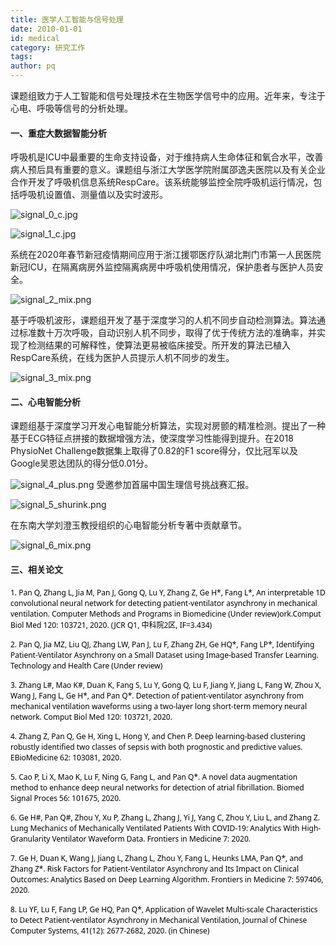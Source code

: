 ```yaml
---
title: 医学人工智能与信号处理
date: 2010-01-01
id: medical
category: 研究工作
tags: 
author: pq
---
```

课题组致力于人工智能和信号处理技术在生物医学信号中的应用。近年来，专注于心电、呼吸等信号的分析处理。
<!-- more -->

#### 一、重症大数据智能分析

呼吸机是ICU中最重要的生命支持设备，对于维持病人生命体征和氧合水平，改善病人预后具有重要的意义。课题组与浙江大学医学院附属邵逸夫医院以及有关企业合作开发了呼吸机信息系统RespCare。该系统能够监控全院呼吸机运行情况，包括呼吸机设置值、测量值以及实时波形。

![signal_0_c.jpg](http://img.luckycloudlab.cn/img/research/research1/signal_0_c.jpg)

![signal_1_c.jpg](http://img.luckycloudlab.cn/img/research/research1/signal_1_c.jpg)

系统在2020年春节新冠疫情期间应用于浙江援鄂医疗队湖北荆门市第一人民医院新冠ICU，在隔离病房外监控隔离病房中呼吸机使用情况，保护患者与医护人员安全。

![signal_2_mix.png](http://img.luckycloudlab.cn/img/research/research1/signal_2_mix.jpg)

基于呼吸机波形，课题组开发了基于深度学习的人机不同步自动检测算法。算法通过标准数十万次呼吸，自动识别人机不同步，取得了优于传统方法的准确率，并实现了检测结果的可解释性，使算法更易被临床接受。所开发的算法已植入RespCare系统，在线为医护人员提示人机不同步的发生。

![signal_3_mix.png](http://img.luckycloudlab.cn/img/research/research1/signal_3_mix.jpg)

#### 二、心电智能分析

课题组基于深度学习开发心电智能分析算法，实现对房颤的精准检测。提出了一种基于ECG特征点拼接的数据增强方法，使深度学习性能得到提升。在2018 PhysioNet Challenge数据集上取得了0.82的F1 score得分，仅比冠军以及Google吴恩达团队的得分低0.01分。

![signal_4_plus.png](http://img.luckycloudlab.cn/img/research/research1/signal_4_plus.jpg)
受邀参加首届中国生理信号挑战赛汇报。

![signal_5_shurink.png](http://img.luckycloudlab.cn/img/research/research1/signal_5_shurink.jpg)

在东南大学刘澄玉教授组织的心电智能分析专著中贡献章节。

![signal_6_mix.png](http://img.luckycloudlab.cn/img/research/research1/signal_6_mix.jpg)


#### 三、相关论文

<span style="min-height: 12pt; font-family: Segoe UI; color: rgb(1, 1, 1); font-size: 9pt;">1.  Pan Q, Zhang L, Jia M, Pan J, Gong Q, Lu Y, Zhang Z, Ge H*, Fang L*, An interpretable 1D convolutional neural network for detecting patient-ventilator asynchrony in mechanical ventilation. Computer Methods and Programs in Biomedicine (Under review)ork.Comput Biol Med 120: 103721, 2020. (JCR Q1, 中科院2区, IF=3.434)</span>

<span style="min-height: 12pt; font-family: Segoe UI; color: rgb(1, 1, 1); font-size: 9pt;">2.  Pan Q, Jia MZ, Liu QJ, Zhang LW, Pan J, Lu F, Zhang ZH, Ge HQ*, Fang LP*, Identifying Patient-Ventilator Asynchrony on a Small Dataset using Image-based Transfer Learning. 
Technology and Health Care (Under review)</span>

<span style="min-height: 12pt; font-family: Segoe UI; color: rgb(1, 1, 1); font-size: 9pt;">3.  Zhang L#, Mao K#, Duan K, Fang S, Lu Y, Gong Q, Lu F, Jiang Y, Jiang L, Fang W, Zhou X, Wang J, Fang L, Ge H*, and Pan Q*. Detection of patient-ventilator asynchrony from mechanical ventilation waveforms using a two-layer long short-term memory neural network. Comput Biol Med 120: 103721, 2020.</span>

<span style="min-height: 12pt; font-family: Segoe UI; color: rgb(1, 1, 1); font-size: 9pt;">4.  Zhang Z, Pan Q, Ge H, Xing L, Hong Y, and Chen P. Deep learning-based clustering robustly identified two classes of sepsis with both prognostic and predictive values. EBioMedicine 62: 103081, 2020.</span>

<span style="min-height: 12pt; font-family: Segoe UI; color: rgb(1, 1, 1); font-size: 9pt;">5.  Cao P, Li X, Mao K, Lu F, Ning G, Fang L, and Pan Q*. A novel data augmentation method to enhance deep neural networks for detection of atrial fibrillation. Biomed Signal Proces 56: 101675, 2020.</span>

<span style="min-height: 12pt; font-family: Segoe UI; color: rgb(1, 1, 1); font-size: 9pt;">6.  Ge H#, Pan Q#, Zhou Y, Xu P, Zhang L, Zhang J, Yi J, Yang C, Zhou Y, Liu L, and Zhang Z. Lung Mechanics of Mechanically Ventilated Patients With COVID-19: Analytics With High-Granularity Ventilator Waveform Data. Frontiers in Medicine 7: 2020.</span>

<span style="min-height: 12pt; font-family: Segoe UI; color: rgb(1, 1, 1); font-size: 9pt;">7.  Ge H, Duan K, Wang J, Jiang L, Zhang L, Zhou Y, Fang L, Heunks LMA, Pan Q*, and Zhang Z*. Risk Factors for Patient-Ventilator Asynchrony and Its Impact on Clinical Outcomes: Analytics Based on Deep Learning Algorithm. Frontiers in Medicine 7: 597406, 2020.</span>

<span style="min-height: 12pt; font-family: Segoe UI; color: rgb(1, 1, 1); font-size: 9pt;">8.  Lu YF, Lu F, Fang LP, Ge HQ, Pan Q*, Application of Wavelet Multi-scale Characteristics to Detect Patient-ventilator Asynchrony in Mechanical Ventilation, Journal of Chinese Computer Systems, 41(12): 2677-2682, 2020. (in Chinese)</span>